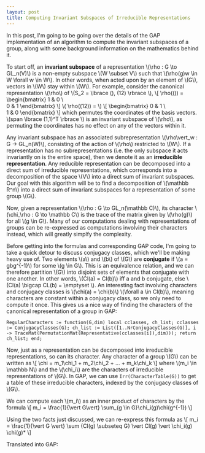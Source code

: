 ```yaml
---
layout: post
title: Computing Invariant Subspaces of Irreducible Representations
---
```


In this post, I'm going to be going over the details of the GAP implementation of an algorithm to compute the invariant subspaces of a group, along with some background information on the mathematics behind it.

To start off, an **invariant subspace** of a representation \\(\rho : G \to GL_n(V)\\) is a non-empty subspace \\(W \subset V\\) such that \\(\rho(g)w \in W \forall w \in W\\). In other words, when acted upon by an element of \\(G\\), vectors in \\(W\\) stay within \\(W\\). For example, consider the canonical representation \\(\rho\\) of \\(S_2 = \lbrace (), (12) \rbrace \\), 
\\[ \rho(()) = 
\begin{bmatrix} 
1 & 0 \\\
0 & 1
\end{bmatrix} \\]
\\( \rho((12)) = \\)
\\[
\begin{bmatrix} 
0 & 1 \\\
1 & 0
\end{bmatrix} 
\\]
which permutes the coordinates of the basis vectors. \\(span \lbrace (1,1)^T \rbrace \\) is an invariant subspace of \\(\rho\\), as permuting the coordinates has no effect on any of the vectors within it.

Any invariant subspace has an associated subrepresentation \\(\rho\vert_w : G -> GL_n(W)\\), consisting of the action of \\(\rho\\) restricted to \\(W\\). If a representation has no subrepresentations (i.e. the only subspace it acts invariantly on is the entire space), then we denote it as an **irreducible representation**. Any reducible representation can be decomposed into a direct sum of irreducible representations, which corresponds into a decomposition of the space \\(V\\) into a direct sum of invariant subspaces. Our goal with this algorithm will be to find a decomposition of \\(\mathbb R^n\\) into a direct sum of invariant subspaces for a representation of some group \\(G\\).

Now, given a representation \\(\rho : G \to GL_n(\mathbb C)\\), its character \\(\chi_\rho : G \to \mathbb C\\) is the trace of the matrix given by \\(\rho(g)\\) for all \\(g \in G\\). Many of our computations dealing with representations of groups can be re-expressed as computations involving their characters instead, which will greatly simplfy the complexity.

Before getting into the formulas and corresponding GAP code, I'm going to take a quick detour to discuss conjugacy classes, which we'll be making heavy use of. Two elements \\(a\\) and \\(b\\) of \\(G\\) are **conjugate** if \\(a = gbg^{-1}\\) for some \\(g \in G\\). This is an equivalence relation, and we can therefore partition \\(G\\) into disjoint sets of elements that conjugate with one another. In other words, \\(Cl(a) = Cl(b)\\) iff a and b conjugate, else \\(Cl(a) \bigcap CL(b) = \emptyset \\). An interesting fact involving characters and conjugacy classes is \\(\chi(a) = \chi(b)\\)  \\(\forall a \in Cl(b)\\), meaning characters are constant within a conjugacy class, so we only need to compute it once. This gives us a nice way of finding the characters of the canonical representation of a group in GAP:

`
RegularCharacters := function(G,dim)
    local cclasses, ch_list;
    cclasses := ConjugacyClasses(G);
    ch_list := List([1..NrConjugacyClasses(G)],
                    i -> TraceMat(PermutationMat(Representative(cclasses[i]),dim)));
    return ch_list;
end;
`

Now, just as a representation can be decomposed into irreducible representations, so can its character. Any character of a group \\(G\\) can be written as \\[ \chi = m_1\chi_1 + m_2\chi_2 + ... + m_k\chi_k \\] where \\(m_i \in \mathbb N\\) and the \\(\chi_i\\) are the characters of irreducible representations of \\(G\\). In GAP, we can use `Irr(CharacterTable(G))` to get a table of these irreducible characters, indexed by the conjugacy classes of \\(G\\).

We can compute each \\(m_i\\) as an inner product of characters by the formula 
\\[ m_i = \frac{1}{\vert G\vert} \sum_{g \in G}\chi_i(g)\chi(g^{-1}) \\]

Using the two facts just discussed, we can re-express this formula as
\\[ m_i = \frac{1}{\vert G \vert} \sum {Cl(g) \subseteq G} \vert Cl(g) \vert \chi_i(g) \chi(g)* \\]

Translated into GAP:


